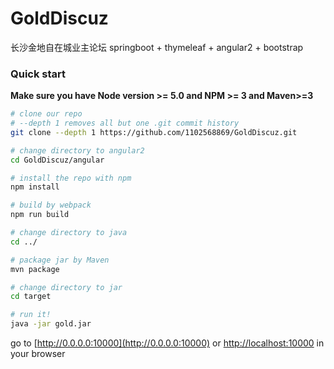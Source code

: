 # GoldDiscuz
长沙金地自在城业主论坛
springboot + thymeleaf + angular2 + bootstrap

### Quick start
**Make sure you have Node version >= 5.0 and NPM >= 3 and Maven>=3** 

```bash
# clone our repo
# --depth 1 removes all but one .git commit history
git clone --depth 1 https://github.com/1102568869/GoldDiscuz.git

# change directory to angular2
cd GoldDiscuz/angular

# install the repo with npm
npm install

# build by webpack
npm run build

# change directory to java
cd ../

# package jar by Maven
mvn package

# change directory to jar
cd target

# run it!
java -jar gold.jar

```
go to [http://0.0.0.0:10000](http://0.0.0.0:10000) or [http://localhost:10000](http://localhost:10000) in your browser
